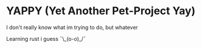 # YAPPY (Yet Another Pet-Project Yay)

I don't really know what im trying to do, but whatever

Learning rust i guess ¯\\\_(o-o)_/¯
